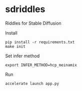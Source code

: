 # sdriddles

Riddles for Stable Diffusion

Install

```shell
pip install -r requirements.txt
make init
```

Set infer method

```shell
export INFER_METHOD=hcp_meinamix
```

Run

```shell
accelerate launch app.py
```
